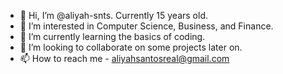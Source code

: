 - 👋 Hi, I’m @aliyah-snts. Currently 15 years old.
- 👀 I’m interested in Computer Science, Business, and Finance.
- 🌱 I’m currently learning the basics of coding.
- 💞️ I’m looking to collaborate on some projects later on.
- 📫 How to reach me - aliyahsantosreal@gmail.com

<!---
aliyah-snts/aliyah-snts is a ✨ special ✨ repository because its `README.md` (this file) appears on your GitHub profile.
You can click the Preview link to take a look at your changes.
--->
